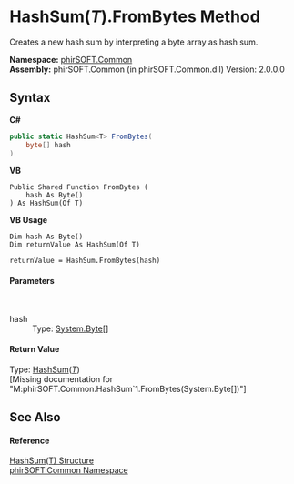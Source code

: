 # HashSum(*T*).FromBytes Method 
 

Creates a new hash sum by interpreting a byte array as hash sum.

**Namespace:**&nbsp;<a href="e822f0a1-f524-76ce-c72d-9a62b8c4e673">phirSOFT.Common</a><br />**Assembly:**&nbsp;phirSOFT.Common (in phirSOFT.Common.dll) Version: 2.0.0.0

## Syntax

**C#**<br />
``` C#
public static HashSum<T> FromBytes(
	byte[] hash
)
```

**VB**<br />
``` VB
Public Shared Function FromBytes ( 
	hash As Byte()
) As HashSum(Of T)
```

**VB Usage**<br />
``` VB Usage
Dim hash As Byte()
Dim returnValue As HashSum(Of T)

returnValue = HashSum.FromBytes(hash)
```


#### Parameters
&nbsp;<dl><dt>hash</dt><dd>Type: <a href="http://msdn2.microsoft.com/en-us/library/yyb1w04y" target="_blank">System.Byte</a>[]<br /></dd></dl>

#### Return Value
Type: <a href="2ba12663-0b38-f3a5-8601-53777204340c">HashSum</a>(<a href="2ba12663-0b38-f3a5-8601-53777204340c">*T*</a>)<br />\[Missing <returns> documentation for "M:phirSOFT.Common.HashSum`1.FromBytes(System.Byte[])"\]

## See Also


#### Reference
<a href="2ba12663-0b38-f3a5-8601-53777204340c">HashSum(T) Structure</a><br /><a href="e822f0a1-f524-76ce-c72d-9a62b8c4e673">phirSOFT.Common Namespace</a><br />